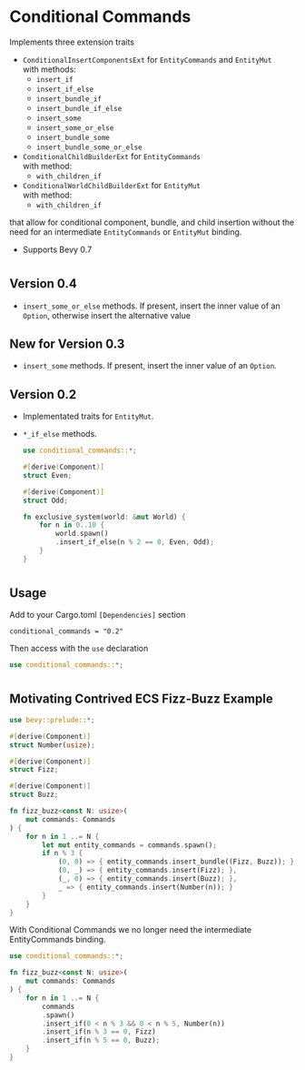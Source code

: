 # Conditional Commands

Implements three extension traits 
* ```ConditionalInsertComponentsExt``` for ```EntityCommands``` and ```EntityMut```\
    with methods:
    - ```insert_if```
    - ```insert_if_else```
    - ```insert_bundle_if```
    - ```insert_bundle_if_else```
    - ```insert_some```
    - ```insert_some_or_else```
    - ```insert_bundle_some```
    - ```insert_bundle_some_or_else```
* ```ConditionalChildBuilderExt``` for ```EntityCommands```\
    with method:
    - ```with_children_if```
* ```ConditionalWorldChildBuilderExt``` for ```EntityMut```\
    with method:
    - ```with_children_if```

that allow for conditional component, bundle, and child insertion without the need for an intermediate ```EntityCommands``` or ```EntityMut``` binding.
* Supports Bevy 0.7
#
## Version 0.4
* ```insert_some_or_else``` methods. If present, insert the inner value of an ```Option```, otherwise insert the alternative value

## New for Version 0.3
* ```insert_some``` methods. If present, insert the inner value of an ```Option```.

## Version 0.2

* Implementated traits for ```EntityMut```.

* ```*_if_else``` methods.

    ```rust
    use conditional_commands::*;

    #[derive(Component)]
    struct Even;

    #[derive(Component)]
    struct Odd;

    fn exclusive_system(world: &mut World) {
        for n in 0..10 {
            world.spawn()
            .insert_if_else(n % 2 == 0, Even, Odd);
        }
    }
    ```

#

## Usage

Add to your Cargo.toml ```[Dependencies]``` section

```
conditional_commands = "0.2"
```

Then access with the ```use``` declaration

```rust
use conditional_commands::*;
```
#

## Motivating Contrived ECS Fizz-Buzz Example

```rust
use bevy::prelude::*;

#[derive(Component)]
struct Number(usize);

#[derive(Component)]
struct Fizz;

#[derive(Component)]
struct Buzz;

fn fizz_buzz<const N: usize>(
    mut commands: Commands
) {
    for n in 1 ..= N {
        let mut entity_commands = commands.spawn();
        if n % 3 {
            (0, 0) => { entity_commands.insert_bundle((Fizz, Buzz)); },
            (0, _) => { entity_commands.insert(Fizz); },
            (_, 0) => { entity_commands.insert(Buzz); },
            _ => { entity_commands.insert(Number(n)); }
        }
    }
}
```
With Conditional Commands we no longer need the intermediate EntityCommands binding.

```rust
use conditional_commands::*;

fn fizz_buzz<const N: usize>(
    mut commands: Commands
) {
    for n in 1 ..= N {
        commands
        .spawn()
        .insert_if(0 < n % 3 && 0 < n % 5, Number(n))
        .insert_if(n % 3 == 0, Fizz)
        .insert_if(n % 5 == 0, Buzz);
    }
}
```


